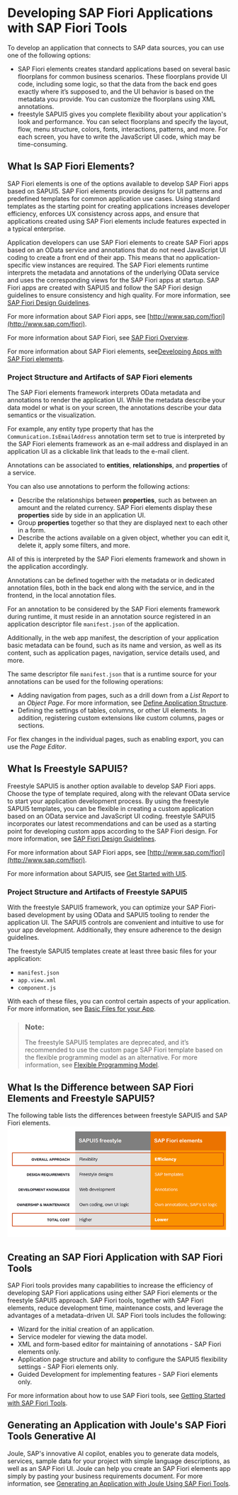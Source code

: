<!-- loiof09752ebcf63473e9194ea29ca232e56 -->

# Developing SAP Fiori Applications with SAP Fiori Tools

To develop an application that connects to SAP data sources, you can use one of the following options:

-   SAP Fiori elements creates standard applications based on several basic floorplans for common business scenarios. These floorplans provide UI code, including some logic, so that the data from the back end goes exactly where it’s supposed to, and the UI behavior is based on the metadata you provide. You can customize the floorplans using XML annotations.
-   freestyle SAPUI5 gives you complete flexibility about your application's look and performance. You can select floorplans and specify the layout, flow, menu structure, colors, fonts, interactions, patterns, and more. For each screen, you have to write the JavaScript UI code, which may be time-consuming.



<a name="loiof09752ebcf63473e9194ea29ca232e56__section_pnf_3nd_xmb"/>

## What Is SAP Fiori Elements?

SAP Fiori elements is one of the options available to develop SAP Fiori apps based on SAPUI5. SAP Fiori elements provide designs for UI patterns and predefined templates for common application use cases. Using standard templates as the starting point for creating applications increases developer efficiency, enforces UX consistency across apps, and ensure that applications created using SAP Fiori elements include features expected in a typical enterprise.

Application developers can use SAP Fiori elements to create SAP Fiori apps based on an OData service and annotations that do not need JavaScript UI coding to create a front end of their app. This means that no application-specific view instances are required. The SAP Fiori elements runtime interprets the metadata and annotations of the underlying OData service and uses the corresponding views for the SAP Fiori apps at startup. SAP Fiori apps are created with SAPUI5 and follow the SAP Fiori design guidelines to ensure consistency and high quality. For more information, see [SAP Fiori Design Guidelines](http://help.sap.com/disclaimer?site=https://experience.sap.com/fiori-design-web/).

For more information about SAP Fiori apps, see [http://www.sap.com/fiori](http://www.sap.com/fiori).

For more information about SAP Fiori, see [SAP Fiori Overview](https://help.sap.com/viewer/product/SAP_FIORI_OVERVIEW/5_OVERVIEW/en-US?task=discover_task).

For more information about SAP Fiori elements, see[Developing Apps with SAP Fiori elements](https://sapui5.hana.ondemand.com/#/topic/03265b0408e2432c9571d6b3feb6b1fd).



### Project Structure and Artifacts of SAP Fiori elements

The SAP Fiori elements framework interprets OData metadata and annotations to render the application UI. While the metadata describe your data model or what is on your screen, the annotations describe your data semantics or the visualization.

For example, any entity type property that has the `Communication.IsEmailAddress` annotation term set to true is interpreted by the SAP Fiori elements framework as an e-mail address and displayed in an application UI as a clickable link that leads to the e-mail client.

Annotations can be associated to **entities**, **relationships**, and **properties** of a service.

You can also use annotations to perform the following actions:

-   Describe the relationships between **properties**, such as between an amount and the related currency. SAP Fiori elements display these **properties** side by side in an application UI.
-   Group **properties** together so that they are displayed next to each other in a form.
-   Describe the actions available on a given object, whether you can edit it, delete it, apply some filters, and more.

All of this is interpreted by the SAP Fiori elements framework and shown in the application accordingly.

Annotations can be defined together with the metadata or in dedicated annotation files, both in the back end along with the service, and in the frontend, in the local annotation files.

For an annotation to be considered by the SAP Fiori elements framework during runtime, it must reside in an annotation source registered in an application descriptor file `manifest.json` of the application.

Additionally, in the web app manifest, the description of your application basic metadata can be found, such as its name and version, as well as its content, such as application pages, navigation, service details used, and more.

The same descriptor file `manifest.json` that is a runtime source for your annotations can be used for the following operations:

-   Adding navigation from pages, such as a drill down from a *List Report* to an *Object Page*. For more information, see [Define Application Structure](Developing-an-Application/define-application-structure-bae38e6.md).
-   Defining the settings of tables, columns, or other UI elements. In addition, registering custom extensions like custom columns, pages or sections.

For flex changes in the individual pages, such as enabling export, you can use the *Page Editor*.



<a name="loiof09752ebcf63473e9194ea29ca232e56__section_gmp_yrt_jnb"/>

## What Is Freestyle SAPUI5?

Freestyle SAPUI5 is another option available to develop SAP Fiori apps. Choose the type of template required, along with the relevant OData service to start your application development process. By using the freestyle SAPUI5 templates, you can be flexible in creating a custom application based on an OData service and JavaScript UI coding. freestyle SAPUI5 incorporates our latest recommendations and can be used as a starting point for developing custom apps according to the SAP Fiori design. For more information, see [SAP Fiori Design Guidelines](http://help.sap.com/disclaimer?site=https://experience.sap.com/fiori-design-web/).

For more information about SAP Fiori apps, see [http://www.sap.com/fiori](http://www.sap.com/fiori).

For more information about SAPUI5, see [Get Started with UI5](https://sapui5.hana.ondemand.com/).



### Project Structure and Artifacts of Freestyle SAPUI5

With the freestyle SAPUI5 framework, you can optimize your SAP Fiori-based development by using OData and SAPUI5 tooling to render the application UI. The SAPUI5 controls are convenient and intuitive to use for your app development. Additionally, they ensure adherence to the design guidelines.

The freestyle SAPUI5 templates create at least three basic files for your application:

-   `manifest.json`
-   `app.view.xml`
-   `component.js`

With each of these files, you can control certain aspects of your application. For more information, see [Basic Files for your App](https://ui5.sap.com/#/topic/28b59ca857044a7890a22aec8cf1fee9).

> ### Note:  
> The freestyle SAPUI5 templates are deprecated, and it’s recommended to use the custom page SAP Fiori template based on the flexible programming model as an alternative. For more information, see [Flexible Programming Model](https://ui5.sap.com/test-resources/sap/fe/core/fpmExplorer/index.html#/overview/introduction).



<a name="loiof09752ebcf63473e9194ea29ca232e56__section_r3j_ctt_jnb"/>

## What Is the Difference between SAP Fiori Elements and Freestyle SAPUI5?

The following table lists the differences between freestyle SAPUI5 and SAP Fiori elements.![freestyle SAPUI5 vs. SAP Fiori elements](images/ElementsvsFreestlye_a2ba197.png)



<a name="loiof09752ebcf63473e9194ea29ca232e56__section_n5y_kd1_knb"/>

## Creating an SAP Fiori Application with SAP Fiori Tools

SAP Fiori tools provides many capabilities to increase the efficiency of developing SAP Fiori applications using either SAP Fiori elements or the freestyle SAPUI5 approach. SAP Fiori tools, together with SAP Fiori elements, reduce development time, maintenance costs, and leverage the advantages of a metadata-driven UI. SAP Fiori tools includes the following:

-   Wizard for the initial creation of an application.
-   Service modeler for viewing the data model.
-   XML and form-based editor for maintaining of annotations - SAP Fiori elements only.
-   Application page structure and ability to configure the SAPUI5 flexibility settings - SAP Fiori elements only.
-   Guided Development for implementing features - SAP Fiori elements only.

For more information about how to use SAP Fiori tools, see [Getting Started with SAP Fiori Tools](Getting-Started-with-SAP-Fiori-Tools/getting-started-with-sap-fiori-tools-2d8b1cb.md).



<a name="loiof09752ebcf63473e9194ea29ca232e56__section_o1p_3kz_51c"/>

## Generating an Application with Joule's SAP Fiori Tools Generative AI

Joule, SAP's innovative AI copilot, enables you to generate data models, services, sample data for your project with simple language descriptions, as well as an SAP Fiori UI. Joule can help you create an SAP Fiori elements app simply by pasting your business requirements document. For more information, see [Generating an Application with Joule Using SAP Fiori Tools](generating-an-application-with-joule-using-sap-fiori-tools-6845fed.md).

